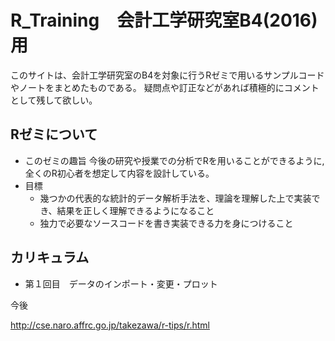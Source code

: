 # R_Training　会計工学研究室B4(2016)用

このサイトは、会計工学研究室のB4を対象に行うRゼミで用いるサンプルコードやノートをまとめたものである。
疑問点や訂正などがあれば積極的にコメントとして残して欲しい。

Rゼミについて
--
* このゼミの趣旨
    今後の研究や授業での分析でRを用いることができるように,全くのR初心者を想定して内容を設計している。
* 目標
    * 幾つかの代表的な統計的データ解析手法を、理論を理解した上で実装でき、結果を正しく理解できるようになること
    * 独力で必要なソースコードを書き実装できる力を身につけること

カリキュラム
--
* 第１回目　データのインポート・変更・プロット

今後

http://cse.naro.affrc.go.jp/takezawa/r-tips/r.html

